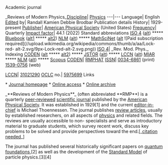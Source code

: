 Academic journal

\_Reviews of Modern Physics\_[Discipline](/wiki/Outline\_of\_academic\_disciplines
"Outline of academic disciplines")| [Physics](/wiki/Physics "Physics") 
---|--- 
Language| English 
[Edited](/wiki/Editor-in-chief "Editor-in-chief") by| Randall Kamien 
Debbie Brodbar 
Publication details 
History| 1929-present 
[Publisher](/wiki/Academic\_publishing "Academic publishing")| [American
Physical Society](/wiki/American\_Physical\_Society "American Physical Society")
(United States) 
[Frequency](/wiki/Periodical\_literature#Frequency "Periodical literature")|
Quarterly 
[Impact factor](/wiki/Impact\_factor "Impact factor")| 44.1 (2022) 
Standard abbreviations 
[ISO
4](https://marcinwrochna.github.io/abbrevIso/?search=Reviews\_of\_Modern\_Physics)
([alt](http://www.issn.org/services/online-services/access-to-the-ltwa/))
\*\*\*\*\*
[Bluebook](/wiki/Wikipedia:WikiProject\_Academic\_Journals/Bluebook\_journals
"Wikipedia:WikiProject Academic Journals/Bluebook journals")
([alt1](https://lib.law.washington.edu/cilp/abbrev.html) \*\*\*\*\*
[alt2](http://personal.psu.edu/dhk3/research/Bluebook/T-13.htm)) 
[NLM](https://www.ncbi.nlm.nih.gov/nlmcatalog?term=0034-6861%5BISSN%5D)
([alt](https://www.ncbi.nlm.nih.gov/nlmcatalog?term=Reviews+of+Modern+Physics%5BJournal%5D))
\*\*\*\*\* [MathSciNet](https://mathscinet.ams.org/msnhtml/serials.pdf)
([alt](https://mathscinet.ams.org/mathscinet/search/journals.html?journalName=0034-6861&Submit=Search)
![Paid subscription
required](//upload.wikimedia.org/wikipedia/commons/thumb/a/aa/Lock-red-
alt-2.svg/9px-Lock-red-alt-2.svg.png)) 
[ISO 4](/wiki/ISO\_4 "ISO 4")| \_Rev. Mod. Phys.\_ 
Indexing 
[CODEN](https://cassi.cas.org/searching.jsp?searchIn=issns&c=WIy460-R\_DY&searchFor=0034-6861)
([alt](https://cassi.cas.org/searching.jsp?searchIn=issns&c=WIy460-R\_DY&searchFor=1539-0756)
\*\*\*\*\*
[alt2](https://cassi.cas.org/searching.jsp?searchIn=titles&c=WIy460-R\_DY&searchFor=Reviews+of+Modern+Physics))
\*\*\*\*\* [JSTOR](https://www.jstor.org/journals/00346861)
([alt](https://www.jstor.org/action/showJournals?browseType=title)) \*\*\*\*\*
[LCCN](https://catalog.loc.gov/vwebv/search?searchArg1=0034-6861&argType1=all&searchCode1=KNUM&searchType=2)
([alt](https://catalog.loc.gov/vwebv/search?searchArg1=Reviews+of+Modern+Physics&argType1=all&searchCode1=KTIL&searchType=2)) 
[MIAR](http://miar.ub.edu/issn/0034-6861) \*\*\*\*\*
[NLM](https://www.ncbi.nlm.nih.gov/nlmcatalog?term=0034-6861%5BISSN%5D)
([alt](https://www.ncbi.nlm.nih.gov/nlmcatalog?term=Reviews+of+Modern+Physics%5BJournal%5D))
\*\*\*\*\*
[Scopus](https://www.scopus.com/sources?sortField=citescore&sortDirection=desc&isHiddenField=false&field=issn&issn=0034-6861) 
[CODEN](/wiki/CODEN\_\(identifier\) "CODEN \(identifier\)")|
[RMPHAT](https://cassi.cas.org/searching.jsp?searchIn=codens&exactMatch=y&c=WIy460-R\_DY&searchFor=RMPHAT) 
[ISSN](/wiki/ISSN\_\(identifier\) "ISSN \(identifier\)")|
[0034-6861](https://www.worldcat.org/search?fq=x0:jrnl&q=n2:0034-6861) (print) 
[1539-0756](https://www.worldcat.org/search?fq=x0:jrnl&q=n2:1539-0756) (web) 
 
[LCCN](/wiki/LCCN\_\(identifier\) "LCCN \(identifier\)")|
[31021290](https://lccn.loc.gov/31021290) 
[OCLC](/wiki/OCLC\_\(identifier\) "OCLC \(identifier\)") no.|
[5975699](https://www.worldcat.org/oclc/5975699) 
Links 
 
 \* [Journal homepage](http://rmp.aps.org/)
 \* [Online access](http://link.aps.org/issues/RMP/current)
 \* [Online archive](http://rmp.aps.org/browse)

 
 
\_\*\*Reviews of Modern Physics\*\*\_ (often abbreviated \*\*RMP\*\*) is a quarterly
[peer-reviewed](/wiki/Peer\_review "Peer review") [scientific
journal](/wiki/Scientific\_journal "Scientific journal") published by the
[American Physical Society](/wiki/American\_Physical\_Society "American Physical
Society"). It was established in 1929[1] and the current [editor-in-
chief](/wiki/Editor-in-chief "Editor-in-chief") is Michael Thoennessen. The
journal publishes [review articles](/wiki/Review\_article "Review article"),
usually by established researchers, on all aspects of [physics](/wiki/Physics
"Physics") and related fields. The reviews are usually accessible to non-
specialists and serve as introductory material to graduate students, which
survey recent work, discuss key problems to be solved and provide perspectives
toward the end.[\_[citation needed](/wiki/Wikipedia:Citation\_needed
"Wikipedia:Citation needed")\_]

The journal has published several historically significant papers on [quantum
foundations](/wiki/Quantum\_foundations "Quantum foundations"),[2] as well as
the development of the [Standard Model](/wiki/Standard\_Model "Standard Model")
of particle physics.[3][4]
